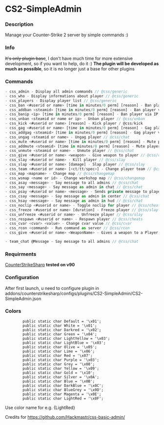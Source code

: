 # CS2-SimpleAdmin

### Description
Manage your Counter-Strike 2 server by simple commands :) 

### Info
~~It's only plugin base~~, I don't have much time for more extensive development, so if you want to help, do it :)
**The plugin will be developed as much as possible**, so it is no longer just a base for other plugins

### Commands
```js
- css_admin - Display all admin commands // @css/generic
- css_who - Display informations about player // @css/generic
- css_players - Display player list // @css/generic
- css_ban <#userid or name> [time in minutes/0 perm] [reason] - Ban player // @css/ban
- css_addban <steamid> [time in minutes/0 perm] [reason] - Ban player via steamid64 // @css/ban
- css_banip <ip> [time in minutes/0 perm] [reason] - Ban player via IP address // @css/ban
- css_unban <steamid or name or ip> - Unban player // @css/unban
- css_kick <#userid or name> [reason] - Kick player / @css/kick
- css_gag <#userid or name> [time in minutes/0 perm] [reason] - Gag player // @css/chat
- css_addgag <steamid> [time in minutes/0 perm] [reason] - Gag player via steamid64 // @css/chat
- css_ungag <steamid or name> - Ungag player // @css/chat
- css_mute <#userid or name> [time in minutes/0 perm] [reason] - Mute player // @css/chat
- css_addmute <steamid> [time in minutes/0 perm] [reason] - Mute player via steamid64 // @css/chat
- css_unmute <steamid or name> - Unmute player // @css/chat
- css_give <#userid or name> <weapon> - Give weapon to player // @css/cheats
- css_slay <#userid or name> - Kill player // @css/slay
- css_slap <#userid or name> [damage] - Slap player // @css/slay
- css_team <#userid or name> [<ct/tt/spec>] - Change player team // @css/kick
- css_map <mapname> - Change map // @css/changemap
- css_wsmap <name or id> - Change workshop map // @css/changemap
- css_asay <message> - Say message to all admins // @css/chat
- css_say <message> - Say message as admin in chat // @css/chat
- css_psay <#userid or name> <message> - Sends private message to player // @css/chat
- css_csay <message> - Say message as admin in center // @css/chat
- css_hsay <message> - Say message as admin in hud // @css/chat
- css_noclip <#userid or name> - Toggle noclip for player // @css/cheats
- css_freeze <#userid or name> [duration] - Freeze player // @css/slay
- css_unfreeze <#userid or name> - Unfreeze player // @css/slay
- css_respawn <#userid or name> - Respawn player // @css/cheats
- css_cvar <cvar> <value> - Change cvar value // @css/cvar
- css_rcon <command> - Run command as server // @css/rcon
- css_give <#userid or name> <WeaponName> - Gives a weapon to a Player // @css/give

- team_chat @Message - Say message to all admins // @css/chat
```

### Requirments
[CounterStrikeSharp](https://github.com/roflmuffin/CounterStrikeSharp/) **tested on v90**

### Configuration
After first launch, u need to configure plugin in  addons/counterstrikesharp/configs/plugins/CS2-SimpleAdmin/CS2-SimpleAdmin.json

### Colors
```
        public static char Default = '\x01';
        public static char White = '\x01';
        public static char Darkred = '\x02';
        public static char Green = '\x04';
        public static char LightYellow = '\x03';
        public static char LightBlue = '\x03';
        public static char Olive = '\x05';
        public static char Lime = '\x06';
        public static char Red = '\x07';
        public static char Purple = '\x03';
        public static char Grey = '\x08';
        public static char Yellow = '\x09';
        public static char Gold = '\x10';
        public static char Silver = '\x0A';
        public static char Blue = '\x0B';
        public static char DarkBlue = '\x0C';
        public static char BlueGrey = '\x0D';
        public static char Magenta = '\x0E';
        public static char LightRed = '\x0F';
```
Use color name for e.g. {LightRed}

Credits for https://github.com/Hackmastr/css-basic-admin/

